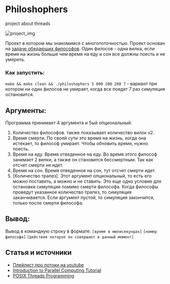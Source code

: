 # Philoshophers
project about threads

![project_img](https://i.ibb.co/bH2TB80/Screen-Shot-2021-06-20-at-11-45-29-AM.png)

Проект в котором мы знакомимся с многопоточностью. Проект основан на [задаче обедающих философов](https://ru.wikipedia.org/wiki/%D0%97%D0%B0%D0%B4%D0%B0%D1%87%D0%B0_%D0%BE%D0%B1_%D0%BE%D0%B1%D0%B5%D0%B4%D0%B0%D1%8E%D1%89%D0%B8%D1%85_%D1%84%D0%B8%D0%BB%D0%BE%D1%81%D0%BE%D1%84%D0%B0%D1%85). Один филосов - одна вилка, если время на жизнь больше чем время на еду и сон все должны поесть и не умереть. 

### Как запустить:

``make && make clean && ./philoshophers 5 800 200 200 7``  - вариант при котором ни один филосов не умирает, когда все поедят 7 раз симуляция остановится.

## Аргументы:
Программа принимает 4 аргумента и 5ый опциональный:
1) Количество философов.
также показывает количество вилок x2.
2) Время смерти.
По своей сути это время на жизнь, когда она истекает, то философ умирает. Чтобы обновить время, нужно поесть.
3) Время на еду.
Время отведенное на еду. Во время этого философ занимает 2 вилки, а также он становится бессмертным. Так как отсчет смерти не идет.
4) Время на сон.
Время отведенное на сон, тут отсчет смерти идет.
5) [Количество трапез].
Этот аргумент опциональный, то есть его можно поставить, а можно и не ставить. Это еще одно условие для остановки симуляции помимо смерти философа. Когда философы проведут указанное количество трапез, то симуляция заканчивается. Если аргумент пустой, то симуляция закончится, только после смерти философа.

## Вывод:
Вывод в командную строку в формате: ``[время в милисекундах]`` ``[номер философа]`` ``[действие которое он совершает в данный момент]``

<!-- ![project_img](https://upload.wikimedia.org/wikipedia/commons/7/7b/An_illustration_of_the_dining_philosophers_problem.png) -->

## Статья и источники
* [Плейлист про потоки на youtube](https://www.youtube.com/playlist?list=PLfqABt5AS4FmuQf70psXrsMLEDQXNkLq2)
* [Introduction to Parallel Computing Tutorial](https://hpc.llnl.gov/training/tutorials/introduction-parallel-computing-tutorial#Overview)
* [POSIX Threads Programming](https://hpc-tutorials.llnl.gov/posix/)
